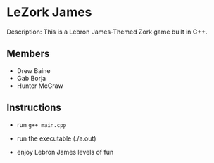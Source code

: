 # LeZork James
Description: This is a Lebron James-Themed Zork game built in C++.
## Members
- Drew Baine
- Gab Borja
- Hunter McGraw

## Instructions

- run `g++ main.cpp`

- run the executable (./a.out)

- enjoy Lebron James levels of fun

